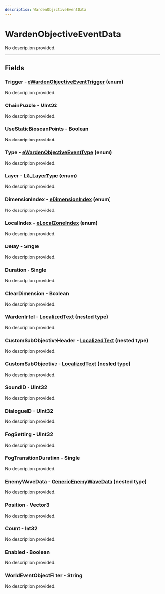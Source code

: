 ```yaml
---
description: WardenObjectiveEventData
---
```


# WardenObjectiveEventData

No description provided.

***

## Fields

### Trigger - [eWardenObjectiveEventTrigger](../enum-types.md#ewardenobjectiveeventtrigger) (enum)

No description provided.

### ChainPuzzle - UInt32

No description provided.

### UseStaticBioscanPoints - Boolean

No description provided.

### Type - [eWardenObjectiveEventType](../enum-types.md#ewardenobjectiveeventtype) (enum)

No description provided.

### Layer - [LG_LayerType](../enum-types.md#lg_layertype) (enum)

No description provided.

### DimensionIndex - [eDimensionIndex](../enum-types.md#edimensionindex) (enum)

No description provided.

### LocalIndex - [eLocalZoneIndex](../enum-types.md#elocalzoneindex) (enum)

No description provided.

### Delay - Single

No description provided.

### Duration - Single

No description provided.

### ClearDimension - Boolean

No description provided.

### WardenIntel - [LocalizedText](./localizedtext.md) (nested type)

No description provided.

### CustomSubObjectiveHeader - [LocalizedText](./localizedtext.md) (nested type)

No description provided.

### CustomSubObjective - [LocalizedText](./localizedtext.md) (nested type)

No description provided.

### SoundID - UInt32

No description provided.

### DialogueID - UInt32

No description provided.

### FogSetting - UInt32

No description provided.

### FogTransitionDuration - Single

No description provided.

### EnemyWaveData - [GenericEnemyWaveData](./genericenemywavedata.md) (nested type)

No description provided.

### Position - Vector3

No description provided.

### Count - Int32

No description provided.

### Enabled - Boolean

No description provided.

### WorldEventObjectFilter - String

No description provided.
